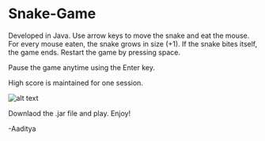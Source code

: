# Snake-Game

Developed in Java.
Use arrow keys to move the snake and eat the mouse.
For every mouse eaten, the snake grows in size (+1).
If the snake bites itself, the game ends. Restart the game by pressing space.

Pause the game anytime using the Enter key.

High score is maintained for one session. 


![alt text](https://raw.githubusercontent.com/aadityamenon29/Snake-game/master/path/to/snake.png)


Downlaod the .jar file and play.
Enjoy!

-Aaditya 
